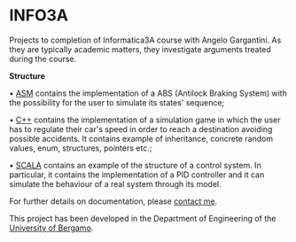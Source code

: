 INFO3A
======

Projects to completion of Informatica3A course with Angelo Gargantini.
As they are typically academic matters, they investigate arguments treated during the course.

**Structure**

• [ASM](https://github.com/yamunamaccarana/INFO3A/tree/master/ASM_ABS) contains the implementation of a ABS (Antilock Braking System) with the possibility for the user to simulate its states' sequence;

• [C++](https://github.com/yamunamaccarana/INFO3A/tree/master/C%2B%2B_SimulationGame/src) contains the implementation of a simulation game in which the user has to regulate their car's speed in order to reach a destination avoiding possible accidents. It contains example of inheritance, concrete random values, enum, structures, pointers etc.;

• [SCALA](https://github.com/yamunamaccarana/INFO3A/tree/master/SCALA_ControlSystem/src) contains an example of the structure of a control system. In particular, it contains the implementation of a PID controller and it can simulate the behaviour of a real system through its model.

For further details on documentation, please [contact me](mailto:yamuna.maccarana@gmail.com).


This project has been developed in the Department of Engineering of the [University of Bergamo](http://www.unibg.it/struttura/en_struttura.asp?cerca=en_dingind_intro).
